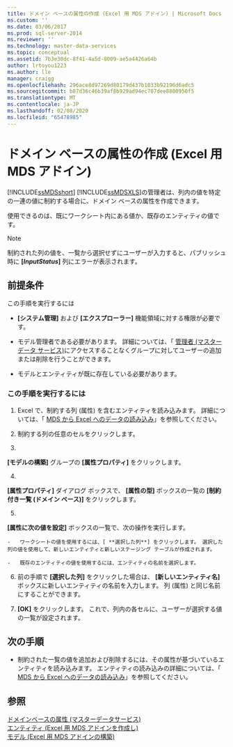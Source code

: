 ```yaml
---
title: ドメイン ベースの属性の作成 (Excel 用 MDS アドイン) | Microsoft Docs
ms.custom: ''
ms.date: 03/06/2017
ms.prod: sql-server-2014
ms.reviewer: ''
ms.technology: master-data-services
ms.topic: conceptual
ms.assetid: 7b3e30dc-8f41-4a5d-8009-ae5a4426a64b
author: lrtoyou1223
ms.author: lle
manager: craigg
ms.openlocfilehash: 296ace8d97269d80179d437b1033b92196d6adc5
ms.sourcegitcommit: b87d36c46b39af8b929ad94ec707dee8800950f5
ms.translationtype: MT
ms.contentlocale: ja-JP
ms.lasthandoff: 02/08/2020
ms.locfileid: "65478985"
---
```

# <a name="create-a-domain-based-attribute-mds-add-in-for-excel"></a>ドメイン ベースの属性の作成 (Excel 用 MDS アドイン)
  
  [!INCLUDE[ssMDSshort](../../includes/ssmdsshort-md.md)]
  [!INCLUDE[ssMDSXLS](../../includes/ssmdsxls-md.md)]の管理者は、列内の値を特定の一連の値に制約する場合に、ドメイン ベースの属性を作成できます。  
  
 使用できるのは、既にワークシート内にある値か、既存のエンティティの値です。  
  
> [!NOTE]  
>  制約された列の値を、一覧から選択せずにユーザーが入力すると、パブリッシュ時に **[$InputStatus$]** 列にエラーが表示されます。  
  
## <a name="prerequisites"></a>前提条件  
 この手順を実行するには  
  
-   
  **[システム管理]** および **[エクスプローラー]** 機能領域に対する権限が必要です。  
  
-   モデル管理者である必要があります。 詳細については、「 [管理者 (マスター データ サービス)](../administrators-master-data-services.md)にアクセスすることなくグループに対してユーザーの追加または削除を行うことができます。  
  
-   モデルとエンティティが既に存在している必要があります。  
  
### <a name="to-perform-this-procedure"></a>この手順を実行するには  
  
1.  Excel で、制約する列 (属性) を含むエンティティを読み込みます。 詳細については、「 [MDS から Excel へのデータの読み込み](export-data-to-excel-from-master-data-services.md)」を参照してください。  
  
2.  制約する列の任意のセルをクリックします。  
  
3.  
  **[モデルの構築]** グループの **[属性プロパティ]** をクリックします。  
  
4.  
  **[属性プロパティ]** ダイアログ ボックスで、 **[属性の型]** ボックスの一覧の **[制約付き一覧 (ドメイン ベース)]** をクリックします。  
  
5.  
  **[属性に次の値を設定]** ボックスの一覧で、次の操作を実行します。  
  
    -   ワークシートの値を使用するには、[ **選択した列**] をクリックします。 選択した列の値を使用して、新しいエンティティと新しいステージング テーブルが作成されます。  
  
    -   既存のエンティティの値を使用するには、エンティティの名前を選択します。  
  
6.  前の手順で **[選択した列]** をクリックした場合は、 **[新しいエンティティ名]** ボックスに新しいエンティティの名前を入力します。 列 (属性) と同じ名前にすることができます。  
  
7.  **[OK]** をクリックします。 これで、列内の各セルに、ユーザーが選択する値の一覧が設定されます。  
  
## <a name="next-steps"></a>次の手順  
  
-   制約された一覧の値を追加および削除するには、その属性が基づいているエンティティを読み込みます。 エンティティの読み込みの詳細については、「 [MDS から Excel へのデータの読み込み](export-data-to-excel-from-master-data-services.md)」を参照してください。  
  
## <a name="see-also"></a>参照  
 [ドメインベースの属性 &#40;マスターデータサービス&#41;](../domain-based-attributes-master-data-services.md)   
 [エンティティ &#40;Excel 用 MDS アドインを作成し&#41;](create-an-entity-mds-add-in-for-excel.md)   
 [モデル &#40;Excel 用 MDS アドインの構築&#41;](building-a-model-mds-add-in-for-excel.md)  
  
  
